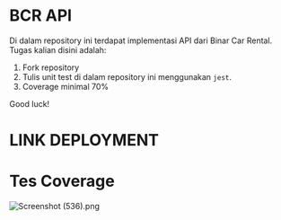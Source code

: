 # BCR API

Di dalam repository ini terdapat implementasi API dari Binar Car Rental.
Tugas kalian disini adalah:

1. Fork repository
2. Tulis unit test di dalam repository ini menggunakan `jest`.
3. Coverage minimal 70%

Good luck!

# LINK DEPLOYMENT

#

# Tes Coverage

![Screenshot (536).png]({https://github.com/catraaa/Gold-Challange-7/blob/main/Screenshot%20(537).png})

